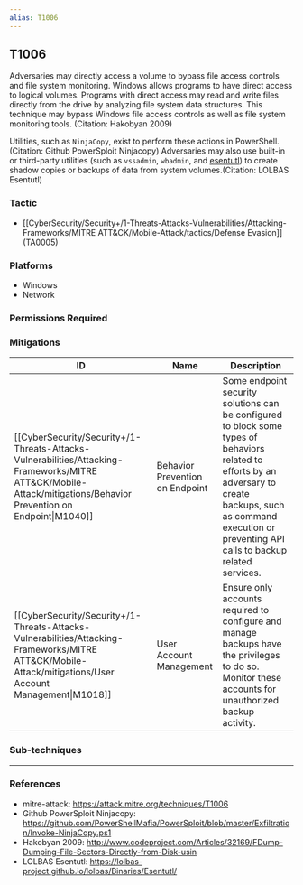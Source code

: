 ```yaml
---
alias: T1006
---
```


## T1006

Adversaries may directly access a volume to bypass file access controls and file system monitoring. Windows allows programs to have direct access to logical volumes. Programs with direct access may read and write files directly from the drive by analyzing file system data structures. This technique may bypass Windows file access controls as well as file system monitoring tools. (Citation: Hakobyan 2009)

Utilities, such as `NinjaCopy`, exist to perform these actions in PowerShell.(Citation: Github PowerSploit Ninjacopy) Adversaries may also use built-in or third-party utilities (such as `vssadmin`, `wbadmin`, and [esentutl](https://attack.mitre.org/software/S0404)) to create shadow copies or backups of data from system volumes.(Citation: LOLBAS Esentutl)


### Tactic
- [[CyberSecurity/Security+/1-Threats-Attacks-Vulnerabilities/Attacking-Frameworks/MITRE ATT&CK/Mobile-Attack/tactics/Defense Evasion]] (TA0005)

### Platforms
- Windows
- Network

### Permissions Required

### Mitigations

| ID | Name | Description |
| --- | --- | --- |
| [[CyberSecurity/Security+/1-Threats-Attacks-Vulnerabilities/Attacking-Frameworks/MITRE ATT&CK/Mobile-Attack/mitigations/Behavior Prevention on Endpoint\|M1040]] | Behavior Prevention on Endpoint | Some endpoint security solutions can be configured to block some types of behaviors related to efforts by an adversary to create backups, such as command execution or preventing API calls to backup related services. |
| [[CyberSecurity/Security+/1-Threats-Attacks-Vulnerabilities/Attacking-Frameworks/MITRE ATT&CK/Mobile-Attack/mitigations/User Account Management\|M1018]] | User Account Management | Ensure only accounts required to configure and manage backups have the privileges to do so. Monitor these accounts for unauthorized backup activity. |

### Sub-techniques


---
### References

- mitre-attack: https://attack.mitre.org/techniques/T1006
- Github PowerSploit Ninjacopy: https://github.com/PowerShellMafia/PowerSploit/blob/master/Exfiltration/Invoke-NinjaCopy.ps1
- Hakobyan 2009: http://www.codeproject.com/Articles/32169/FDump-Dumping-File-Sectors-Directly-from-Disk-usin
- LOLBAS Esentutl: https://lolbas-project.github.io/lolbas/Binaries/Esentutl/
